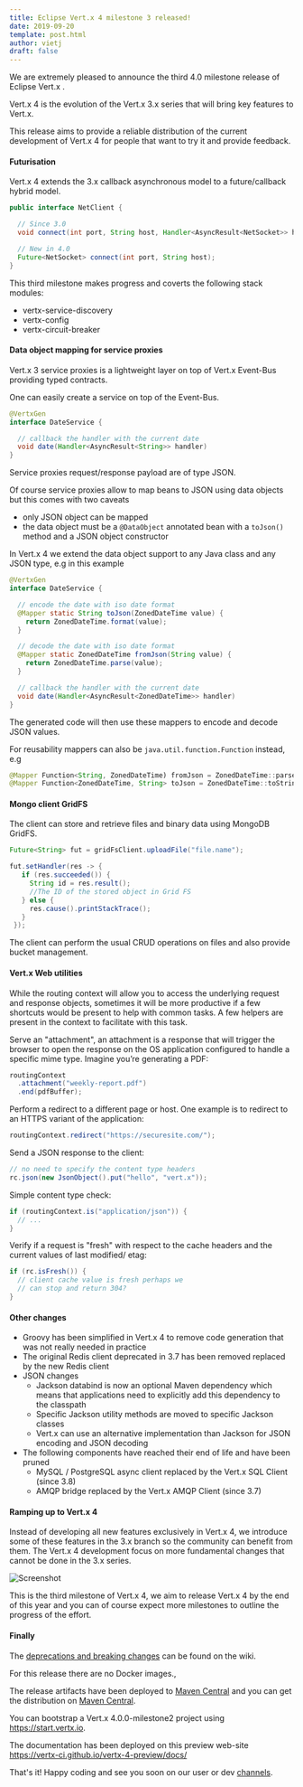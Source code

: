 ```yaml
---
title: Eclipse Vert.x 4 milestone 3 released!
date: 2019-09-20
template: post.html
author: vietj
draft: false
---
```


We are extremely pleased to announce the third 4.0 milestone release of Eclipse Vert.x .

Vert.x 4 is the evolution of the Vert.x 3.x series that will bring key features to Vert.x.

This release aims to provide a reliable distribution of the current development of Vert.x 4 for people that
want to try it and provide feedback.

#### Futurisation

Vert.x 4 extends the 3.x callback asynchronous model to a future/callback hybrid model.

```java
public interface NetClient {

  // Since 3.0
  void connect(int port, String host, Handler<AsyncResult<NetSocket>> handler);

  // New in 4.0
  Future<NetSocket> connect(int port, String host);
}
```

This third milestone makes progress and coverts the following stack modules:

- vertx-service-discovery
- vertx-config
- vertx-circuit-breaker

#### Data object mapping for service proxies

Vert.x 3 service proxies is a lightweight layer on top of Vert.x Event-Bus providing typed contracts.

One can easily create a service on top of the Event-Bus.

```java
@VertxGen
interface DateService {

  // callback the handler with the current date
  void date(Handler<AsyncResult<String>> handler)
}
```

Service proxies request/response payload are of type JSON.

Of course service proxies allow to map beans to JSON using data objects but this comes with two caveats

- only JSON object can be mapped
- the data object must be a `@DataObject` annotated bean with a `toJson()` method and a JSON object constructor

In Vert.x 4 we extend the data object support to any Java class and any JSON type, e.g in this example

```java
@VertxGen
interface DateService {

  // encode the date with iso date format
  @Mapper static String toJson(ZonedDateTime value) {
    return ZonedDateTime.format(value);
  }

  // decode the date with iso date format
  @Mapper static ZonedDateTime fromJson(String value) {
    return ZonedDateTime.parse(value);
  }

  // callback the handler with the current date
  void date(Handler<AsyncResult<ZonedDateTime>> handler)
}
```

The generated code will then use these mappers to encode and decode JSON values.

For reusability mappers can also be `java.util.function.Function` instead, e.g

```java
@Mapper Function<String, ZonedDateTime) fromJson = ZonedDateTime::parse;
@Mapper Function<ZonedDateTime, String> toJson = ZonedDateTime::toString;
```

#### Mongo client GridFS

The client can store and retrieve files and binary data using MongoDB GridFS.

```java
Future<String> fut = gridFsClient.uploadFile("file.name");

fut.setHandler(res -> {
   if (res.succeeded()) {
     String id = res.result();
     //The ID of the stored object in Grid FS
   } else {
     res.cause().printStackTrace();
   }
 });
```

The client can perform the usual CRUD operations on files and also provide bucket management.

#### Vert.x Web utilities

While the routing context will allow you to access the underlying request and response objects, sometimes it will be
more productive if a few shortcuts would be present to help with common tasks. A few helpers are present in
the context to facilitate with this task.

Serve an "attachment", an attachment is a response that will trigger the browser to open the response on the OS application
configured to handle a specific mime type. Imagine you’re generating a PDF:

```java
routingContext
  .attachment("weekly-report.pdf")
  .end(pdfBuffer);
```

Perform a redirect to a different page or host. One example is to redirect to an HTTPS variant of the application:

```java
routingContext.redirect("https://securesite.com/");
```

Send a JSON response to the client:

```java
// no need to specify the content type headers
rc.json(new JsonObject().put("hello", "vert.x"));
```

Simple content type check:

```java
if (routingContext.is("application/json")) {
  // ...
}
```

Verify if a request is "fresh" with respect to the cache headers and the current values of last modified/ etag:

```java
if (rc.isFresh()) {
  // client cache value is fresh perhaps we
  // can stop and return 304?
}
```

#### Other changes

- Groovy has been simplified in Vert.x 4 to remove code generation that was not really needed in practice
- The original Redis client deprecated in 3.7 has been removed replaced by the new Redis client
- JSON changes
  - Jackson databind is now an optional Maven dependency which means that applications need to explicitly add this dependency to the classpath
  - Specific Jackson utility methods are moved to specific Jackson classes
  - Vert.x can use an alternative implementation than Jackson for JSON encoding and JSON decoding
- The following components have reached their end of life and have been pruned
  - MySQL / PostgreSQL async client replaced by the Vert.x SQL Client (since 3.8)
  - AMQP bridge replaced by the Vert.x AMQP Client (since 3.7)

#### Ramping up to Vert.x 4

Instead of developing all new features exclusively in Vert.x 4, we introduce some of these features in the 3.x branch
so the community can benefit from them. The Vert.x 4 development focus on more fundamental changes that cannot be done
in the 3.x series.

<img src="{{ site_url }}assets/blog/vertx-4-milestone3-release/vertx-4-timeline.png" alt="Screenshot" class="img-responsive">

This is the third milestone of Vert.x 4, we aim to release Vert.x 4 by the end of this year and you can of course
expect more milestones to outline the progress of the effort.

#### Finally

The [deprecations and breaking changes](https://github.com/vert-x3/wiki/wiki/4.0.0-Deprecations-and-breaking-changes)
 can be found on the wiki.

For this release there are no Docker images.,

The release artifacts have been deployed to [Maven Central](https://search.maven.org/search?q=g:io.vertx%20AND%20v:4.0.0-milestone2) and you can get the distribution on [Maven Central](https://repo1.maven.org/maven2/io/vertx/vertx-stack-manager/4.0.0-milestone2/).

You can bootstrap a Vert.x 4.0.0-milestone2 project using https://start.vertx.io.

The documentation has been deployed on this preview web-site https://vertx-ci.github.io/vertx-4-preview/docs/

That's it! Happy coding and see you soon on our user or dev [channels](https://vertx.io/community).
